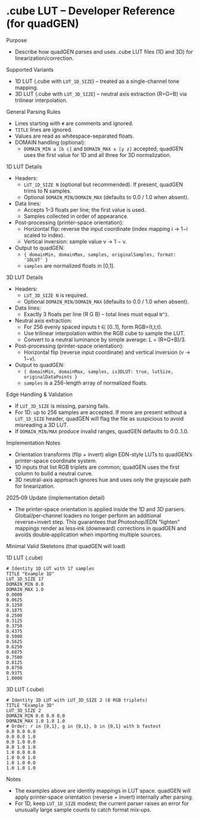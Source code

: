 # .cube LUT – Developer Reference (for quadGEN)

Purpose
- Describe how quadGEN parses and uses .cube LUT files (1D and 3D) for linearization/correction.

Supported Variants
- 1D LUT (.cube with `LUT_1D_SIZE`) – treated as a single-channel tone mapping.
- 3D LUT (.cube with `LUT_3D_SIZE`) – neutral axis extraction (R=G=B) via trilinear interpolation.

General Parsing Rules
- Lines starting with `#` are comments and ignored.
- `TITLE` lines are ignored.
- Values are read as whitespace-separated floats.
- DOMAIN handling (optional):
  - `DOMAIN_MIN a [b c]` and `DOMAIN_MAX x [y z]` accepted; quadGEN uses the first value for 1D and all three for 3D normalization.

1D LUT Details
- Headers:
  - `LUT_1D_SIZE N` (optional but recommended). If present, quadGEN trims to N samples.
  - Optional `DOMAIN_MIN/DOMAIN_MAX` (defaults to 0.0 / 1.0 when absent).
- Data lines:
  - Accepts 1–3 floats per line; the first value is used.
  - Samples collected in order of appearance.
- Post-processing (printer-space orientation):
  - Horizontal flip: reverse the input coordinate (index mapping i → 1−i scaled to index).
  - Vertical inversion: sample value v → 1 − v.
- Output to quadGEN:
  - `{ domainMin, domainMax, samples, originalSamples, format: '1DLUT' }`
  - `samples` are normalized floats in [0,1].

3D LUT Details
- Headers:
  - `LUT_3D_SIZE N` is required.
  - Optional `DOMAIN_MIN/DOMAIN_MAX` (defaults to 0.0 / 1.0 when absent).
- Data lines:
  - Exactly 3 floats per line (R G B) – total lines must equal `N^3`.
- Neutral axis extraction:
  - For 256 evenly spaced inputs t ∈ [0..1], form RGB=(t,t,t).
  - Use trilinear interpolation within the RGB cube to sample the LUT.
  - Convert to a neutral luminance by simple average: L = (R+G+B)/3.
- Post-processing (printer-space orientation):
  - Horizontal flip (reverse input coordinate) and vertical inversion (v → 1−v).
- Output to quadGEN:
  - `{ domainMin, domainMax, samples, is3DLUT: true, lutSize, originalDataPoints }`
  - `samples` is a 256-length array of normalized floats.

Edge Handling & Validation
- If `LUT_3D_SIZE` is missing, parsing fails.
- For 1D: up to 256 samples are accepted. If more are present without a `LUT_1D_SIZE` header, quadGEN will flag the file as suspicious to avoid misreading a 3D LUT.
- If `DOMAIN_MIN/MAX` produce invalid ranges, quadGEN defaults to 0.0..1.0.

Implementation Notes
- Orientation transforms (flip + invert) align EDN-style LUTs to quadGEN’s printer-space coordinate system.
- 1D inputs that list RGB triplets are common; quadGEN uses the first column to build a neutral curve.
- 3D neutral-axis approach ignores hue and uses only the grayscale path for linearization.

2025‑09 Update (implementation detail)
- The printer‑space orientation is applied inside the 1D and 3D parsers. Global/per‑channel loaders no longer perform an additional reverse+invert step. This guarantees that Photoshop/EDN “lighten” mappings render as less‑ink (downward) corrections in quadGEN and avoids double‑application when importing multiple sources.

Minimal Valid Skeletons (that quadGEN will load)

1D LUT (.cube)
```
# Identity 1D LUT with 17 samples
TITLE "Example 1D"
LUT_1D_SIZE 17
DOMAIN_MIN 0.0
DOMAIN_MAX 1.0
0.0000
0.0625
0.1250
0.1875
0.2500
0.3125
0.3750
0.4375
0.5000
0.5625
0.6250
0.6875
0.7500
0.8125
0.8750
0.9375
1.0000
```

3D LUT (.cube)
```
# Identity 3D LUT with LUT_3D_SIZE 2 (8 RGB triplets)
TITLE "Example 3D"
LUT_3D_SIZE 2
DOMAIN_MIN 0.0 0.0 0.0
DOMAIN_MAX 1.0 1.0 1.0
# Order: r in {0,1}, g in {0,1}, b in {0,1} with b fastest
0.0 0.0 0.0
0.0 0.0 1.0
0.0 1.0 0.0
0.0 1.0 1.0
1.0 0.0 0.0
1.0 0.0 1.0
1.0 1.0 0.0
1.0 1.0 1.0
```

Notes
- The examples above are identity mappings in LUT space. quadGEN will apply printer‑space orientation (reverse + invert) internally after parsing.
- For 1D, keep `LUT_1D_SIZE` modest; the current parser raises an error for unusually large sample counts to catch format mix‑ups.
